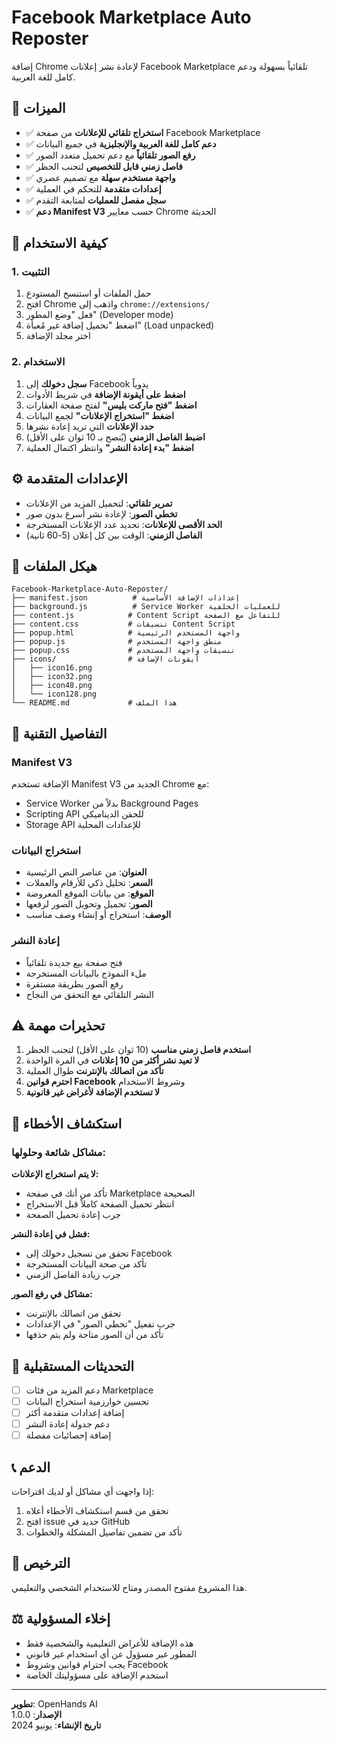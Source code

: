 # Facebook Marketplace Auto Reposter

إضافة Chrome لإعادة نشر إعلانات Facebook Marketplace تلقائياً بسهولة ودعم كامل للغة العربية.

## 🌟 الميزات

- ✅ **استخراج تلقائي للإعلانات** من صفحة Facebook Marketplace
- ✅ **دعم كامل للغة العربية والإنجليزية** في جميع البيانات
- ✅ **رفع الصور تلقائياً** مع دعم تحميل متعدد الصور
- ✅ **فاصل زمني قابل للتخصيص** لتجنب الحظر
- ✅ **واجهة مستخدم سهلة** مع تصميم عصري
- ✅ **إعدادات متقدمة** للتحكم في العملية
- ✅ **سجل مفصل للعمليات** لمتابعة التقدم
- ✅ **دعم Manifest V3** حسب معايير Chrome الحديثة

## 🚀 كيفية الاستخدام

### 1. التثبيت
1. حمل الملفات أو استنسخ المستودع
2. افتح Chrome واذهب إلى `chrome://extensions/`
3. فعل "وضع المطور" (Developer mode)
4. اضغط "تحميل إضافة غير مُعبأة" (Load unpacked)
5. اختر مجلد الإضافة

### 2. الاستخدام
1. **سجل دخولك** إلى Facebook يدوياً
2. **اضغط على أيقونة الإضافة** في شريط الأدوات
3. **اضغط "فتح ماركت بليس"** لفتح صفحة العقارات
4. **اضغط "استخراج الإعلانات"** لجمع البيانات
5. **حدد الإعلانات** التي تريد إعادة نشرها
6. **اضبط الفاصل الزمني** (يُنصح بـ 10 ثوان على الأقل)
7. **اضغط "بدء إعادة النشر"** وانتظر اكتمال العملية

## ⚙️ الإعدادات المتقدمة

- **تمرير تلقائي**: لتحميل المزيد من الإعلانات
- **تخطي الصور**: لإعادة نشر أسرع بدون صور
- **الحد الأقصى للإعلانات**: تحديد عدد الإعلانات المستخرجة
- **الفاصل الزمني**: الوقت بين كل إعلان (5-60 ثانية)

## 📁 هيكل الملفات

```
Facebook-Marketplace-Auto-Reposter/
├── manifest.json          # إعدادات الإضافة الأساسية
├── background.js          # Service Worker للعمليات الخلفية
├── content.js            # Content Script للتفاعل مع الصفحة
├── content.css           # تنسيقات Content Script
├── popup.html            # واجهة المستخدم الرئيسية
├── popup.js              # منطق واجهة المستخدم
├── popup.css             # تنسيقات واجهة المستخدم
├── icons/                # أيقونات الإضافة
│   ├── icon16.png
│   ├── icon32.png
│   ├── icon48.png
│   └── icon128.png
└── README.md             # هذا الملف
```

## 🔧 التفاصيل التقنية

### Manifest V3
الإضافة تستخدم Manifest V3 الجديد من Chrome مع:
- Service Worker بدلاً من Background Pages
- Scripting API للحقن الديناميكي
- Storage API للإعدادات المحلية

### استخراج البيانات
- **العنوان**: من عناصر النص الرئيسية
- **السعر**: تحليل ذكي للأرقام والعملات
- **الموقع**: من بيانات الموقع المعروضة
- **الصور**: تحميل وتحويل الصور لرفعها
- **الوصف**: استخراج أو إنشاء وصف مناسب

### إعادة النشر
- فتح صفحة بيع جديدة تلقائياً
- ملء النموذج بالبيانات المستخرجة
- رفع الصور بطريقة مستقرة
- النشر التلقائي مع التحقق من النجاح

## ⚠️ تحذيرات مهمة

1. **استخدم فاصل زمني مناسب** (10 ثوان على الأقل) لتجنب الحظر
2. **لا تعيد نشر أكثر من 10 إعلانات** في المرة الواحدة
3. **تأكد من اتصالك بالإنترنت** طوال العملية
4. **احترم قوانين Facebook** وشروط الاستخدام
5. **لا تستخدم الإضافة لأغراض غير قانونية**

## 🐛 استكشاف الأخطاء

### مشاكل شائعة وحلولها:

**لا يتم استخراج الإعلانات:**
- تأكد من أنك في صفحة Marketplace الصحيحة
- انتظر تحميل الصفحة كاملاً قبل الاستخراج
- جرب إعادة تحميل الصفحة

**فشل في إعادة النشر:**
- تحقق من تسجيل دخولك إلى Facebook
- تأكد من صحة البيانات المستخرجة
- جرب زيادة الفاصل الزمني

**مشاكل في رفع الصور:**
- تحقق من اتصالك بالإنترنت
- جرب تفعيل "تخطي الصور" في الإعدادات
- تأكد من أن الصور متاحة ولم يتم حذفها

## 🔄 التحديثات المستقبلية

- [ ] دعم المزيد من فئات Marketplace
- [ ] تحسين خوارزمية استخراج البيانات
- [ ] إضافة إعدادات متقدمة أكثر
- [ ] دعم جدولة إعادة النشر
- [ ] إضافة إحصائيات مفصلة

## 📞 الدعم

إذا واجهت أي مشاكل أو لديك اقتراحات:
1. تحقق من قسم استكشاف الأخطاء أعلاه
2. افتح issue جديد في GitHub
3. تأكد من تضمين تفاصيل المشكلة والخطوات

## 📄 الترخيص

هذا المشروع مفتوح المصدر ومتاح للاستخدام الشخصي والتعليمي.

## ⚖️ إخلاء المسؤولية

- هذه الإضافة للأغراض التعليمية والشخصية فقط
- المطور غير مسؤول عن أي استخدام غير قانوني
- يجب احترام قوانين وشروط Facebook
- استخدم الإضافة على مسؤوليتك الخاصة

---

**تطوير**: OpenHands AI  
**الإصدار**: 1.0.0  
**تاريخ الإنشاء**: يونيو 2024